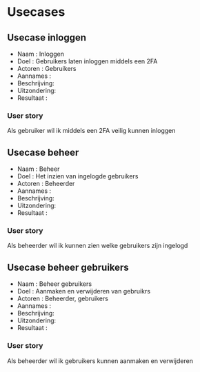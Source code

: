 # Usecases

## Usecase inloggen

- Naam : Inloggen
- Doel : Gebruikers laten inloggen middels een 2FA
- Actoren : Gebruikers
- Aannames :
- Beschrijving:
- Uitzondering:
- Resultaat :

### User story

Als gebruiker wil ik middels een 2FA veilig kunnen inloggen

## Usecase beheer

- Naam : Beheer
- Doel : Het inzien van ingelogde gebruikers
- Actoren : Beheerder
- Aannames :
- Beschrijving:
- Uitzondering:
- Resultaat :

### User story

Als beheerder wil ik kunnen zien welke gebruikers zijn ingelogd

## Usecase beheer gebruikers

- Naam : Beheer gebruikers
- Doel : Aanmaken en verwijderen van gebruikrs
- Actoren : Beheerder, gebruikers
- Aannames :
- Beschrijving:
- Uitzondering:
- Resultaat :

### User story

Als beheerder wil ik gebruikers kunnen aanmaken en verwijderen
